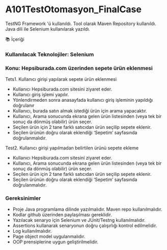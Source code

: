 # A101TestOtomasyon_FinalCase
TestNG Framework 'ü kullanıldı. Tool olarak Maven Repository kullanıldı. Java dili ile Selenium kullanılarak yazıldı.


📚 İçeriği


### Kullanılacak Teknolojiler: Selenium
### Konu: Hepsiburada.com üzerinden sepete ürün eklenmesi 

Tets1. Kullanıcı girişi yapılarak sepete ürün eklenmesi
- Kullanıcı Hepsiburada.com sitesini ziyaret eder.
- Kullanıcı giriş işlemi yapılır.
- Yönlendirmeden sonra anasayfada kullanıcı giriş işleminin yapıldığı doğrulanır
- Kullanıcı, burada satın almak istediği ürün için arama yapacaktır.
- Kullanıcı, Arama sonucunda ekrana gelen ürün listesinden (veya tek bir sonuç da dönmüş olabilir) ürün seçer.
- Seçilen ürün için 2 tane farklı satıcıdan ürün seçilip sepete eklenir.
- Seçilen ürünün doğru olarak eklendiği ‘Sepetim’ sayfasında doğrulanmalıdır.

Test2. Kullanıcı girişi yapılmadan belirtilen ürünü sepete ekleme
- Kullanıcı Hepsiburada.com sitesini ziyaret eder.
- Kullanıcı, Arama sonucunda ekrana gelen ürün listesinden (veya tek bir sonuç da dönmüş olabilir) ürün seçer.
- Seçilen ürün için 2 tane farklı satıcıdan ürün seçilip sepete eklenir.
- Seçilen ürünün doğru olarak eklendiği ‘Sepetim’ sayfasında doğrulanmalıdır.

### Gereksinimler
- Proje Java programlama dilinde yazılmalıdır. Maven repo kullanılmalıdır.
- Kodlar github üzerinden paylaşılması gereklidir. 
- Yazılacak senaryo için Selenium ve JUnit/Testng kullanılmalıdır.
- Assertions kullanarak senaryonun doğru çalışırlığı kontrol edilmelidir.
- Log kullanılmalıdır.
- Page object model uygulanmalıdır.
- OOP prensiplerine uygun geliştirilmelidir.
